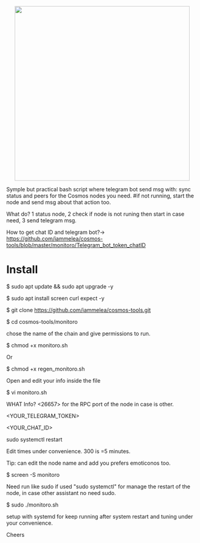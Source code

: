 <p align="center">
  <img width="460" height="460" src="https://meleatrust.com/wp-content/uploads/2020/03/g5738.png">
</p>




Symple but practical bash script where telegram bot send msg with: sync status and peers for the Cosmos nodes you need.
#if not running, start the node and send msg about that action too. 

What do? 1 status node, 2 check if node is not runing then start in case need, 3 send telegram msg.

How to get chat ID and telegram bot?→ https://github.com/iammelea/cosmos-tools/blob/master/monitoro/Telegram_bot_token_chatID



# Install

$ sudo apt update && sudo apt upgrade -y

$ sudo apt install screen curl expect -y

$ git clone https://github.com/iammelea/cosmos-tools.git

$ cd cosmos-tools/monitoro

chose the name of the chain and give permissions to run.


$ chmod +x monitoro.sh

Or

$ chmod +x regen_monitoro.sh


Open and edit your info inside the file

$ vi monitoro.sh

WHAT Info?
<26657> for the RPC port of the node in case is other.

<WRITE-NODE-NAME-HERE>
  
<YOUR_TELEGRAM_TOKEN>

<YOUR_CHAT_ID>

sudo systemctl restart <PROCESS NAME>

Edit times under convenience. 300 is =5 minutes.

Tip: can edit the node name and add you prefers emoticonos too.
  

$ screen -S monitoro

Need run like sudo if used "sudo systemctl" for manage the restart of the node, in case other assistant no need sudo.


$ sudo ./monitoro.sh



setup with systemd for keep running after system restart and tuning under your convenience.

Cheers

